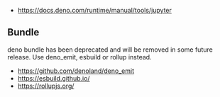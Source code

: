 

* https://docs.deno.com/runtime/manual/tools/jupyter


## Bundle

deno bundle has been deprecated and will be removed in some future release. Use deno_emit, esbuild or rollup instead.

* https://github.com/denoland/deno_emit
* https://esbuild.github.io/
* https://rollupjs.org/


